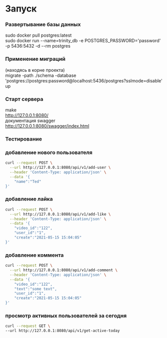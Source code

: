 # **Запуск**
### **Развертывание базы данных** 
sudo docker pull postgres:latest  
sudo docker run --name=trinity_db -e POSTGRES_PASSWORD='password' -p 5436:5432 -d --rm postgres  

### **Применение миграций**
(находясь в корне проекта)  
migrate -path ./schema -database 'postgres://postgres:password@localhost:5436/postgres?sslmode=disable' up  
### **Старт сервера**  
make  
http://127.0.0.1:8080/  
документация swagger  
http://127.0.0.1:8080/swagger/index.html  

### **Тестирование**
### добавление нового пользователя 
```bash
curl --request POST \
  --url http://127.0.0.1:8080/api/v1/add-user \
  --header 'Content-Type: application/json' \
  --data '{
	"name":"Ted"
}'
```
### добавление лайка 
```bash
curl --request POST \
  --url http://127.0.0.1:8080/api/v1/add-like \
  --header 'Content-Type: application/json' \
  --data '{
	"video_id":"122",
	"user_id":"1",
	"create":"2021-05-15 15:04:05"
}'
```
### добавление коммента
```bash
curl --request POST \
  --url http://127.0.0.1:8080/api/v1/add-comment \
  --header 'Content-Type: application/json' \
  --data '{
	"video_id":"122",
	"text":"some text",
	"user_id":"1",
	"create":"2021-05-15 15:04:05"
}'
```

### просмотр активных пользователей за сегодня
  ```bash
curl --request GET \
  --url http://127.0.0.1:8080/api/v1/get-active-today
```